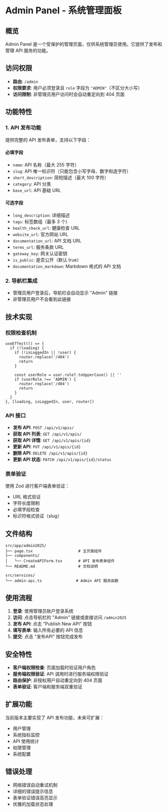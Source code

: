 # Admin Panel - 系统管理面板

## 概览

Admin Panel 是一个受保护的管理页面，仅供系统管理员使用。它提供了发布和管理 API 服务的功能。

## 访问权限

- **路由**: `/admin`
- **权限要求**: 用户必须登录且 `role` 字段为 `"ADMIN"`（不区分大小写）
- **访问限制**: 非管理员用户访问时会自动重定向到 404 页面

## 功能特性

### 1. API 发布功能

提供完整的 API 发布表单，支持以下字段：

#### 必填字段

- `name`: API 名称（最大 255 字符）
- `slug`: API 唯一标识符（只能包含小写字母、数字和连字符）
- `short_description`: 简短描述（最大 100 字符）
- `category`: API 分类
- `base_url`: API 基础 URL

#### 可选字段

- `long_description`: 详细描述
- `tags`: 标签数组（最多 3 个）
- `health_check_url`: 健康检查 URL
- `website_url`: 官方网站 URL
- `documentation_url`: API 文档 URL
- `terms_url`: 服务条款 URL
- `gateway_key`: 网关认证密钥
- `is_public`: 是否公开（默认 true）
- `documentation_markdown`: Markdown 格式的 API 文档

### 2. 导航栏集成

- 管理员用户登录后，导航栏会自动显示 "Admin" 链接
- 非管理员用户不会看到此链接

## 技术实现

### 权限检查机制

```tsx
useEffect(() => {
  if (!loading) {
    if (!isLoggedIn || !user) {
      router.replace('/404')
      return
    }

    const userRole = user.role?.toUpperCase() || ''
    if (userRole !== 'ADMIN') {
      router.replace('/404')
      return
    }
  }
}, [loading, isLoggedIn, user, router])
```

### API 接口

- **发布 API**: `POST /api/v1/apis/`
- **获取 API 列表**: `GET /api/v1/apis/`
- **获取 API 详情**: `GET /api/v1/apis/{id}`
- **更新 API**: `PUT /api/v1/apis/{id}`
- **删除 API**: `DELETE /api/v1/apis/{id}`
- **更新 API 状态**: `PATCH /api/v1/apis/{id}/status`

### 表单验证

使用 Zod 进行客户端表单验证：

- URL 格式验证
- 字符长度限制
- 必填字段检查
- 标识符格式验证（slug）

## 文件结构

```
src/app/admin2025/
├── page.tsx                    # 主页面组件
├── components/
│   └── CreateAPIForm.tsx       # API 发布表单组件
└── README.md                   # 文档说明

src/services/
└── admin-api.ts               # Admin API 服务函数
```

## 使用流程

1. **登录**: 使用管理员账户登录系统
2. **访问**: 点击导航栏的 "Admin" 链接或直接访问 `/admin2025`
3. **发布 API**: 点击 "Publish New API" 按钮
4. **填写表单**: 输入所有必要的 API 信息
5. **提交**: 点击 "发布API" 按钮完成发布

## 安全特性

- **客户端权限检查**: 页面加载时验证用户角色
- **服务端权限验证**: API 调用时进行服务端权限验证
- **路由保护**: 非授权用户自动重定向到 404 页面
- **表单验证**: 客户端和服务端双重验证

## 扩展功能

当前版本主要实现了 API 发布功能，未来可扩展：

- 用户管理
- 系统指标监控
- API 使用统计
- 权限管理
- 系统配置

## 错误处理

- 网络错误自动重试机制
- 详细的错误提示信息
- 表单验证错误高亮显示
- 优雅的加载状态处理
